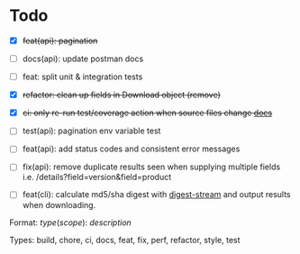 # Todo

- [x] ~~feat(api): pagination~~
- [ ] docs(api): update postman docs
- [ ] feat: split unit & integration tests 
- [x] ~~refactor: clean up fields in Download object (remove)~~
- [x] ~~ci: only re-run test/coverage action when source files change [docs](https://docs.github.com/en/free-pro-team@latest/actions/reference/workflow-syntax-for-github-actions#onpushpull_requestpaths)~~
- [ ] test(api): pagination env variable test
- [ ] feat(api): add status codes and consistent error messages
- [ ] fix(api): remove duplicate results seen when supplying multiple fields i.e. /details?field=version&field=product
- [ ] feat(cli): calculate md5/sha digest with [digest-stream](https://github.com/jeffbski/digest-stream) and output results when downloading.


Format: *type*(*scope*): *description*

Types: build, chore, ci, docs, feat, fix, perf, refactor, style, test